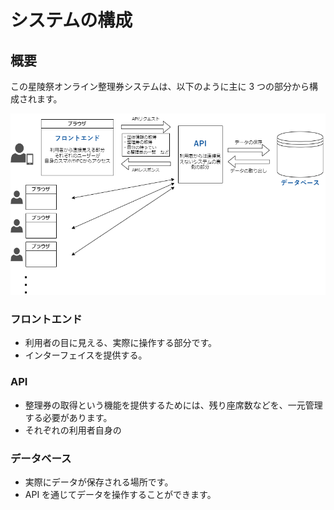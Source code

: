 # システムの構成

## 概要

この星陵祭オンライン整理券システムは、以下のように主に 3 つの部分から構成されます。

![概要](structure.png)

### フロントエンド
  - 利用者の目に見える、実際に操作する部分です。
  - インターフェイスを提供する。

### API
  - 整理券の取得という機能を提供するためには、残り座席数などを、一元管理する必要があります。
  - それぞれの利用者自身の

### データベース

- 実際にデータが保存される場所です。
- API を通じてデータを操作することができます。


